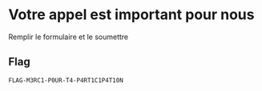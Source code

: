 # Votre appel est important pour nous

Remplir le formulaire et le soumettre

## Flag

`FLAG-M3RC1-P0UR-T4-P4RT1C1P4T10N`
